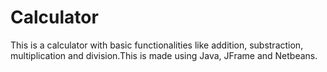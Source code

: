 # Calculator
This is a calculator with basic functionalities like addition, substraction, multiplication and division.This is made using Java, JFrame and Netbeans.
